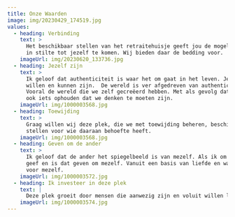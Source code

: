 ```yaml
---
title: Onze Waarden
image: img/20230429_174519.jpg
values:
  - heading: Verbinding
    text: >
      Het beschikbaar stellen van het retraitehuisje geeft jou de mogelijkheid
      in stilte tot jezelf te komen. Wij bieden daar de bedding voor.
    imageUrl: img/20230620_133736.jpg
  - heading: Jezelf zijn
    text: >
      Ik geloof dat authenticiteit is waar het om gaat in het leven. Jezelf
      willen en kunnen zijn.  De wereld is ver afgedreven van authenticiteit.
      Vooral de wereld die we zelf gecreëerd hebben. Met als gevolg dat wij zelf
      ook iets ophouden dat we denken te moeten zijn.
    imageUrl: img/1000003568.jpg
  - heading: Toewijding
    text: >
      Graag willen wij deze plek, die we met toewijding beheren, beschikbaar
      stellen voor wie daaraan behoefte heeft.
    imageUrl: img/1000003568.jpg
  - heading: Geven om de ander
    text: >
      Ik geloof dat de ander het spiegelbeeld is van mezelf. Als ik om de ander
      geef en is dat geven om mezelf. Vanuit een basis van liefde en waardering
      voor mezelf.
    imageUrl: img/1000003572.jpg
  - heading: Ik investeer in deze plek
    text: |
      Deze plek groeit door mensen die aanwezig zijn en voluit willen leven. 
    imageUrl: img/1000003574.jpg
---
```

